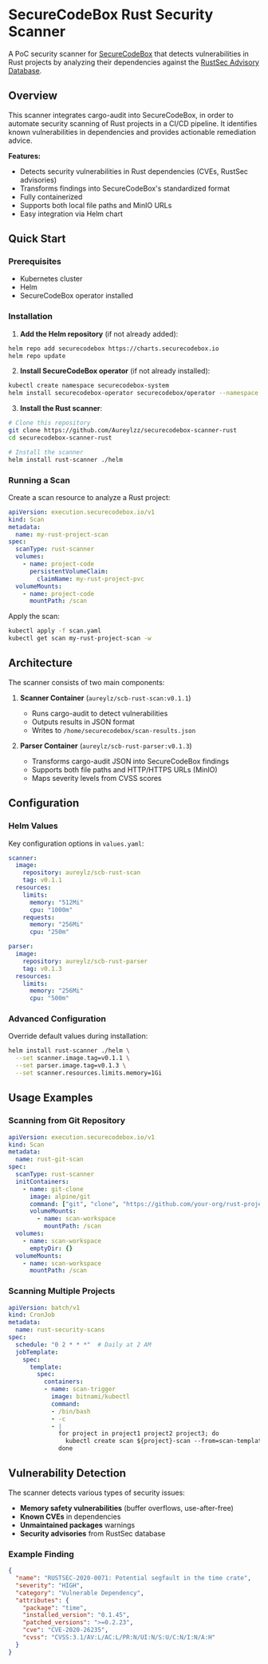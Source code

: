 # SecureCodeBox Rust Security Scanner

A PoC security scanner for [SecureCodeBox](https://www.securecodebox.io/) that detects vulnerabilities in Rust projects by analyzing their dependencies against the [RustSec Advisory Database](https://rustsec.org/).

## Overview

This scanner integrates cargo-audit into SecureCodeBox, in order to automate security scanning of Rust projects in a CI/CD pipeline. It identifies known vulnerabilities in dependencies and provides actionable remediation advice.

**Features:**

- Detects security vulnerabilities in Rust dependencies (CVEs, RustSec advisories)
- Transforms findings into SecureCodeBox's standardized format
- Fully containerized
- Supports both local file paths and MinIO URLs
- Easy integration via Helm chart

## Quick Start

### Prerequisites

- Kubernetes cluster
- Helm
- SecureCodeBox operator installed

### Installation

1. **Add the Helm repository** (if not already added):

```bash
helm repo add securecodebox https://charts.securecodebox.io
helm repo update
```

2. **Install SecureCodeBox operator** (if not already installed):

```bash
kubectl create namespace securecodebox-system
helm install securecodebox-operator securecodebox/operator --namespace securecodebox-system --version 4.5.0
```

3. **Install the Rust scanner**:

```bash
# Clone this repository
git clone https://github.com/Aureylzz/securecodebox-scanner-rust
cd securecodebox-scanner-rust

# Install the scanner
helm install rust-scanner ./helm
```

### Running a Scan

Create a scan resource to analyze a Rust project:

```yaml
apiVersion: execution.securecodebox.io/v1
kind: Scan
metadata:
  name: my-rust-project-scan
spec:
  scanType: rust-scanner
  volumes:
    - name: project-code
      persistentVolumeClaim:
        claimName: my-rust-project-pvc
  volumeMounts:
    - name: project-code
      mountPath: /scan
```

Apply the scan:

```bash
kubectl apply -f scan.yaml
kubectl get scan my-rust-project-scan -w
```

## Architecture

The scanner consists of two main components:

1. **Scanner Container** (`aureylz/scb-rust-scan:v0.1.1`)
   - Runs cargo-audit to detect vulnerabilities
   - Outputs results in JSON format
   - Writes to `/home/securecodebox/scan-results.json`

2. **Parser Container** (`aureylz/scb-rust-parser:v0.1.3`)
   - Transforms cargo-audit JSON into SecureCodeBox findings
   - Supports both file paths and HTTP/HTTPS URLs (MinIO)
   - Maps severity levels from CVSS scores

## Configuration

### Helm Values

Key configuration options in `values.yaml`:

```yaml
scanner:
  image:
    repository: aureylz/scb-rust-scan
    tag: v0.1.1
  resources:
    limits:
      memory: "512Mi"
      cpu: "1000m"
    requests:
      memory: "256Mi"
      cpu: "250m"

parser:
  image:
    repository: aureylz/scb-rust-parser
    tag: v0.1.3
  resources:
    limits:
      memory: "256Mi"
      cpu: "500m"
```

### Advanced Configuration

Override default values during installation:

```bash
helm install rust-scanner ./helm \
  --set scanner.image.tag=v0.1.1 \
  --set parser.image.tag=v0.1.3 \
  --set scanner.resources.limits.memory=1Gi
```

## Usage Examples

### Scanning from Git Repository

```yaml
apiVersion: execution.securecodebox.io/v1
kind: Scan
metadata:
  name: rust-git-scan
spec:
  scanType: rust-scanner
  initContainers:
    - name: git-clone
      image: alpine/git
      command: ["git", "clone", "https://github.com/your-org/rust-project.git", "/scan"]
      volumeMounts:
        - name: scan-workspace
          mountPath: /scan
  volumes:
    - name: scan-workspace
      emptyDir: {}
  volumeMounts:
    - name: scan-workspace
      mountPath: /scan
```

### Scanning Multiple Projects

```yaml
apiVersion: batch/v1
kind: CronJob
metadata:
  name: rust-security-scans
spec:
  schedule: "0 2 * * *"  # Daily at 2 AM
  jobTemplate:
    spec:
      template:
        spec:
          containers:
          - name: scan-trigger
            image: bitnami/kubectl
            command:
            - /bin/bash
            - -c
            - |
              for project in project1 project2 project3; do
                kubectl create scan ${project}-scan --from=scan-template.yaml
              done
```

## Vulnerability Detection

The scanner detects various types of security issues:

- **Memory safety vulnerabilities** (buffer overflows, use-after-free)
- **Known CVEs** in dependencies
- **Unmaintained packages** warnings
- **Security advisories** from RustSec database

### Example Finding

```json
{
  "name": "RUSTSEC-2020-0071: Potential segfault in the time crate",
  "severity": "HIGH",
  "category": "Vulnerable Dependency",
  "attributes": {
    "package": "time",
    "installed_version": "0.1.45",
    "patched_versions": ">=0.2.23",
    "cve": "CVE-2020-26235",
    "cvss": "CVSS:3.1/AV:L/AC:L/PR:N/UI:N/S:U/C:N/I:N/A:H"
  }
}
```
